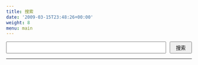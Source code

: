 ```yaml
---
title: 搜索
date: '2009-03-15T23:48:26+00:00'
weight: 8
menu: main
---
```


<link rel="stylesheet" href="https://cdn.jsdelivr.net/instantsearch.js/1/instantsearch.min.css" />
<style>
.input-group { display: flex; }
.ais-search-box {
  width: 100%;
  flex: 1;
}
.form-control {
  width: 100%;
  flex: 1;
  height: 2rem;
}
.input-group-btn button {
  height: 100%;
  width: 60px;
  margin-left: 10px;
}
</style>

<section class="">
  <div class="searchbox-container">
    <div class="input-group">
      <input type="text" class="form-control" id="q" />
      <span class="input-group-btn">
        <button onclick='search.helper.search();'>搜索</button>
      </span>
    </div>
  </div>
  <div id="stats"></div>
  <hr />
  <div id="hits"></div>
  <div id="pagination"></div>
</section>

<script src="https://cdn.jsdelivr.net/instantsearch.js/1/instantsearch.min.js"></script>
<script src="/js/search.js"></script>

